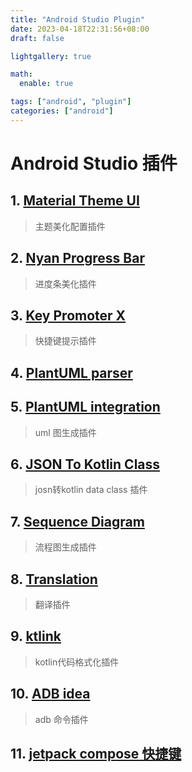 ```yaml
---
title: "Android Studio Plugin"
date: 2023-04-18T22:31:56+08:00
draft: false

lightgallery: true

math:
  enable: true

tags: ["android", "plugin"]
categories: ["android"]
---
```


# Android Studio 插件

## 1. [Material Theme UI](https://plugins.jetbrains.com/plugin/8006-material-theme-ui)
>主题美化配置插件

## 2. [Nyan Progress Bar](https://plugins.jetbrains.com/plugin/8575-nyan-progress-bar)
>进度条美化插件

## 3. [Key Promoter X](https://plugins.jetbrains.com/plugin/9792-key-promoter-x)
>快捷键提示插件

## 4. [PlantUML parser](https://plugins.jetbrains.com/plugin/15524-plantuml-parser)
## 5. [PlantUML integration](https://plugins.jetbrains.com/plugin/7017-plantuml-integration)
>uml 图生成插件

## 6. [JSON To Kotlin Class](https://plugins.jetbrains.com/plugin/9960-json-to-kotlin-class-jsontokotlinclass-)
>josn转kotlin data class 插件
>
## 7. [Sequence Diagram](https://plugins.jetbrains.com/plugin/8286-sequence-diagram)
>流程图生成插件

## 8. [Translation](https://plugins.jetbrains.com/plugin/8579-translation)
>翻译插件

## 9. [ktlink](https://plugins.jetbrains.com/plugin/15057-ktlint-unofficial-)
>kotlin代码格式化插件

## 10. [ADB idea](https://plugins.jetbrains.com/plugin/7380-adb-idea)
>adb 命令插件

## 11. [jetpack compose 快捷键](https://plugins.jetbrains.com/plugin/18323-compose-helper)
